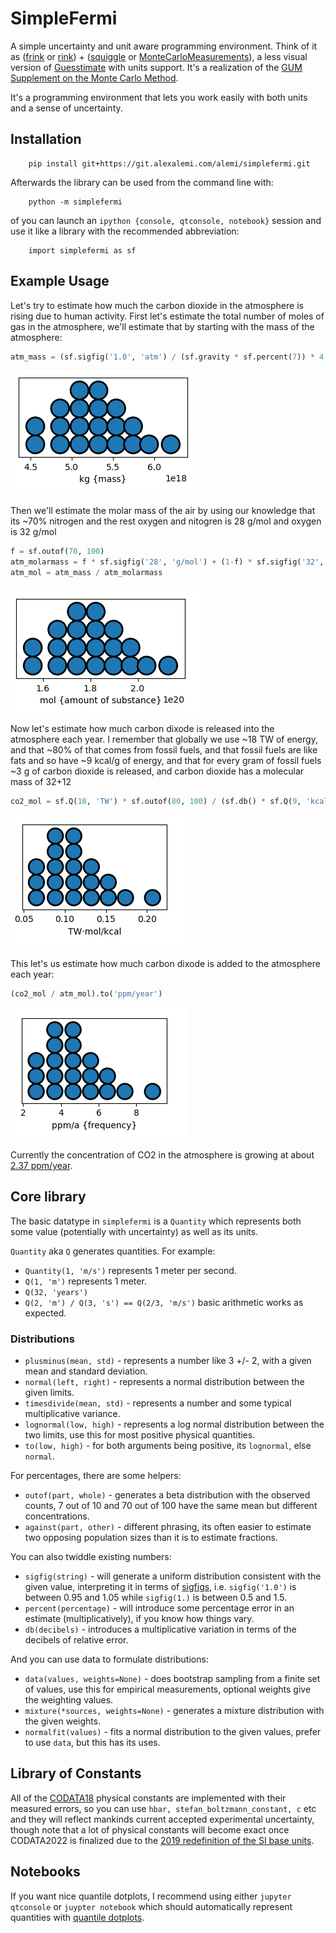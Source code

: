 # SimpleFermi

A simple uncertainty and unit aware programming environment.  Think of it as ([frink](https://frinklang.org/) or [rink](https://github.com/tiffany352/rink-rs/)) + ([squiggle](https://www.squiggle-language.com/) or [MonteCarloMeasurements](https://github.com/baggepinnen/MonteCarloMeasurements.jl)), a less visual version of [Guesstimate](https://www.getguesstimate.com/) with units support. It's a realization of the [GUM Supplement on the Monte Carlo Method](https://www.bipm.org/documents/20126/2071204/JCGM_101_2008_E.pdf/325dcaad-c15a-407c-1105-8b7f322d651c).

It's a programming environment that lets you work easily with both units and a sense of uncertainty.

## Installation

		pip install git+https://git.alexalemi.com/alemi/simplefermi.git
		
		
Afterwards the library can be used from the command line with:

		python -m simplefermi
		
of you can launch an `ipython {console, qtconsole, notebook}` session and use it like a library with the recommended abbreviation:

		import simplefermi as sf
		
## Example Usage

Let's try to estimate how much the carbon dioxide in the atmosphere is rising due to human activity.  First let's estimate the 
total number of moles of gas in the atmosphere, we'll estimate that by starting with the mass of the atmosphere:

```python
atm_mass = (sf.sigfig('1.0', 'atm') / (sf.gravity * sf.percent(7)) * 4 * sf.pi * sf.earth_radius**2).to_base_units()
```
![mass of atmosphere](assets/atm_mass.png)

Then we'll estimate the molar mass of the air by using our knowledge that its ~70% nitrogen and the rest oxygen and nitogren is 28 g/mol and oxygen is 32 g/mol

```python
f = sf.outof(70, 100)
atm_molarmass = f * sf.sigfig('28', 'g/mol') + (1-f) * sf.sigfig('32', 'g/mol')
atm_mol = atm_mass / atm_molarmass
```
![moles in the atmosphere](assets/atm_mol.png)

Now let's estimate how much carbon dixode is released into the atmosphere each year.  I remember that globally we use ~18 TW of energy, and that ~80% of that comes from fossil fuels, and that fossil fuels are like fats and so have ~9 kcal/g of energy, and that for every gram of fossil fuels ~3 g of carbon dioxide is released, and carbon dioxide has a molecular mass of 32+12

```python
co2_mol = sf.Q(18, 'TW') * sf.outof(80, 100) / (sf.db() * sf.Q(9, 'kcal/g')) * (sf.db() * 3) / (sf.sigfig('12', 'g/mol') + sf.sigfig('32', 'g/mol'))
```
![co2 moles added a year](assets/co2_mol.png)

This let's us estimate how much carbon dixode is added to the atmosphere each year:

```python
(co2_mol / atm_mol).to('ppm/year')
```
![co2 concentration added each year](assets/co2_increase.png)

Currently the concentration of CO2 in the atmosphere is growing at about [2.37 ppm/year](https://mlg.eng.cam.ac.uk/carl/words/carbon.html#:~:text=This%20means%20that%20currently%2C%20the,about%202.37%20ppm%20per%20year.).


## Core library

The basic datatype in `simplefermi` is a `Quantity` which represents both some value (potentially with uncertainty) as well as its units.

`Quantity` aka `Q` generates quantities. For example:

 * `Quantity(1, 'm/s')` represents 1 meter per second.
 * `Q(1, 'm')` represents 1 meter.
 * `Q(32, 'years')`
 * `Q(2, 'm') / Q(3, 's') == Q(2/3, 'm/s')` basic arithmetic works as expected.

### Distributions

 * `plusminus(mean, std)` - represents a number like 3 +/- 2, with a given mean and standard deviation.
 * `normal(left, right)` - represents a normal distribution between the given limits.
 * `timesdivide(mean, std)` - represents a number and some typical multiplicative variance.
 * `lognormal(low, high)` - represents a log normal distribution between the two limits, use this for most positive physical quantities.
 * `to(low, high)` - for both arguments being positive, its `lognormal`, else `normal`.

For percentages, there are some helpers:

 * `outof(part, whole)` - generates a beta distribution with the observed counts, 7 out of 10 and 70 out of 100 have the same mean but different concentrations.
 * `against(part, other)` - different phrasing, its often easier to estimate two opposing population sizes than it is to estimate fractions. 

You can also twiddle existing numbers:

 * `sigfig(string)` - will generate a uniform distribution consistent with the given value, interpreting it in terms of [sigfigs](https://en.wikipedia.org/wiki/Significant_figures), i.e. `sigfig('1.0')` is between 0.95 and 1.05 while `sigfig(1.)` is between 0.5 and 1.5.
 * `percent(percentage)` - will introduce some percentage error in an estimate (multiplicatively), if you know how things vary.
 * `db(decibels)` - introduces a multiplicative variation in terms of the decibels of relative error.

And you can use data to formulate distributions:

 * `data(values, weights=None)` - does bootstrap sampling from a finite set of values, use this for empirical measurements, optional weights give the weighting values.
 * `mixture(*sources, weights=None)` - generates a mixture distribution with the given weights.
 * `normalfit(values)` - fits a normal distribution to the given values, prefer to use `data`, but this has its uses.

## Library of Constants

All of the [CODATA18](https://pml.nist.gov/cuu/Constants/) physical constants are implemented with their measured errors, so you can use `hbar, stefan_boltzmann_constant, c` etc and they will reflect mankinds current accepted experimental uncertainty, though note that a lot of physical constants will become exact once CODATA2022 is finalized due to the [2019 redefinition of the SI base units](https://en.wikipedia.org/wiki/2019_redefinition_of_the_SI_base_units).

## Notebooks

If you want nice quantile dotplots, I recommend using either `jupyter qtconsole` or `juypter notebook` which
should automatically represent quantities with [quantile dotplots](https://github.com/mjskay/when-ish-is-my-bus/blob/master/quantile-dotplots.md).



